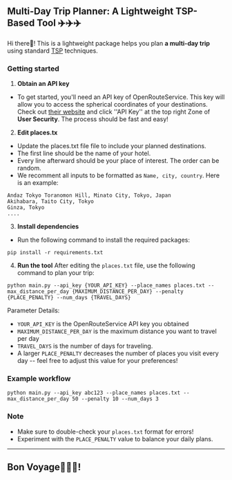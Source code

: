## Multi-Day Trip Planner: A Lightweight TSP-Based Tool ✈️✈️✈️

Hi there👋! This is a lightweight package helps you plan **a multi-day trip** using standard [TSP](https://en.wikipedia.org/wiki/Travelling_salesman_problem) techniques. 
### Getting started
1. **Obtain an API key**
   
- To get started, you'll need an API key of OpenRouteService. This key will allow you to access the spherical coordinates of your destinations.
Check out [their website](https://openrouteservice.org/dev/#/api-docs/v2/directions/%7Bprofile%7D/get) and click ''API Key'' at the top right Zone of **User Security**. The process should be fast and easy!

2. **Edit places.tx**

  - Update the places.txt file file to include your planned destinations.
  - The first line should be the name of your hotel.
  - Every line afterward should be your place of interest. The order can be random.
  - We recomment all inputs to be formatted as `Name, city, country`. Here is an example: 

```
Andaz Tokyo Toranomon Hill, Minato City, Tokyo, Japan
Akihabara, Taito City, Tokyo
Ginza, Tokyo
....
```
3. **Install dependencies**
- Run the following command to install the required packages: 
```
pip install -r requirements.txt
```
4. **Run the tool**
After editing the `places.txt` file, use the following command to plan your trip: 
```
python main.py --api_key {YOUR_API_KEY} --place_names places.txt --max_distance_per_day {MAXIMUM_DISTANCE_PER_DAY} --penalty {PLACE_PENALTY} --num_days {TRAVEL_DAYS}
```
Parameter Details:

- `YOUR_API_KEY` is the OpenRouteService API key you obtained
- `MAXIMUM_DISTANCE_PER_DAY` is the maximum distance you want to travel per day
-  `TRAVEL_DAYS` is the number of days for traveling.
- A larger `PLACE_PENALTY` decreases the number of places you visit every day -- feel free to adjust this value for your preferences!

### Example workflow

```
python main.py --api_key abc123 --place_names places.txt --max_distance_per_day 50 --penalty 10 --num_days 3
```

### Note

- Make sure to double-check your `places.txt` format for errors!
- Experiment with the `PLACE_PENALTY` value to balance your daily plans.

---

## Bon Voyage🛫🛫🛫! 


